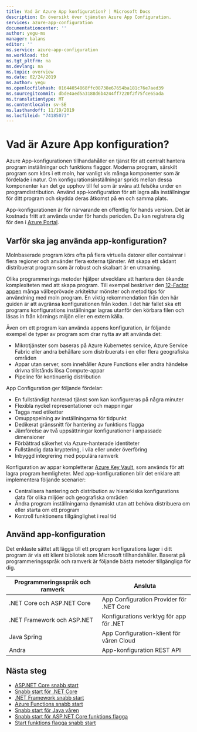 ```yaml
---
title: Vad är Azure App konfiguration? | Microsoft Docs
description: En översikt över tjänsten Azure App Configuration.
services: azure-app-configuration
documentationcenter: ''
author: yegu-ms
manager: balans
editor: ''
ms.service: azure-app-configuration
ms.workload: tbd
ms.tgt_pltfrm: na
ms.devlang: na
ms.topic: overview
ms.date: 02/24/2019
ms.author: yegu
ms.openlocfilehash: 01644054868ffc08738e67654ba181c76e7aed39
ms.sourcegitcommit: dbde4aed5a3188d6b4244ff7220f2f75fce65ada
ms.translationtype: MT
ms.contentlocale: sv-SE
ms.lasthandoff: 11/19/2019
ms.locfileid: "74185073"
---
```

# <a name="what-is-azure-app-configuration"></a>Vad är Azure App konfiguration?

Azure App-konfigurationen tillhandahåller en tjänst för att centralt hantera program inställningar och funktions flaggor. Moderna program, särskilt program som körs i ett moln, har vanligt vis många komponenter som är fördelade i natur. Om konfigurationsinställningar sprids mellan dessa komponenter kan det ge upphov till fel som är svåra att felsöka under en programdistribution. Använd app-konfiguration för att lagra alla inställningar för ditt program och skydda deras åtkomst på en och samma plats.

App-konfigurationen är för närvarande en offentlig för hands version. Det är kostnads fritt att använda under för hands perioden. Du kan registrera dig för den i [Azure Portal](https://portal.azure.com).

## <a name="why-use-app-configuration"></a>Varför ska jag använda app-konfiguration?

Molnbaserade program körs ofta på flera virtuella datorer eller containrar i flera regioner och använder flera externa tjänster. Att skapa ett sådant distribuerat program som är robust och skalbart är en utmaning.

Olika programmerings metoder hjälper utvecklare att hantera den ökande komplexiteten med att skapa program. Till exempel beskriver den [12-Factor appen](https://12factor.net/) många välbeprövade arkitektur mönster och metod tips för användning med moln program. En viktig rekommendation från den här guiden är att avgränsa konfigurationen från koden. I det här fallet ska ett programs konfigurations inställningar lagras utanför den körbara filen och läsas in från körnings miljön eller en extern källa.

Även om ett program kan använda appens konfiguration, är följande exempel de typer av program som drar nytta av att använda det:

* Mikrotjänster som baseras på Azure Kubernetes service, Azure Service Fabric eller andra behållare som distribuerats i en eller flera geografiska områden
* Appar utan server, som innehåller Azure Functions eller andra händelse drivna tillstånds lösa Compute-appar
* Pipeline för kontinuerlig distribution

App Configuration ger följande fördelar:

* En fullständigt hanterad tjänst som kan konfigureras på några minuter
* Flexibla nyckel representationer och mappningar
* Tagga med etiketter
* Omuppspelning av inställningarna för tidpunkt
* Dedikerat gränssnitt för hantering av funktions flagga
* Jämförelse av två uppsättningar konfigurationer i anpassade dimensioner
* Förbättrad säkerhet via Azure-hanterade identiteter
* Fullständig data kryptering, i vila eller under överföring
* Inbyggd integrering med populära ramverk

Konfiguration av appar kompletterar [Azure Key Vault](https://azure.microsoft.com/services/key-vault/), som används för att lagra program hemligheter. Med app-konfigurationen blir det enklare att implementera följande scenarier:

* Centralisera hantering och distribution av hierarkiska konfigurations data för olika miljöer och geografiska områden
* Ändra program inställningarna dynamiskt utan att behöva distribuera om eller starta om ett program
* Kontroll funktionens tillgänglighet i real tid

## <a name="use-app-configuration"></a>Använd app-konfiguration

Det enklaste sättet att lägga till ett program konfigurations lager i ditt program är via ett klient bibliotek som Microsoft tillhandahåller. Baserat på programmeringsspråk och ramverk är följande bästa metoder tillgängliga för dig.

| Programmeringsspråk och ramverk | Ansluta |
|---|---|
| .NET Core och ASP.NET Core | App Configuration Provider för .NET Core |
| .NET Framework och ASP.NET | Konfigurations verktyg för app för .NET |
| Java Spring | App Configuration-klient för våren Cloud |
| Andra | App-konfiguration REST API |

## <a name="next-steps"></a>Nästa steg

* [ASP.NET Core snabb start](./quickstart-aspnet-core-app.md)
* [Snabb start för .NET Core](./quickstart-dotnet-core-app.md)
* [.NET Framework snabb start](./quickstart-dotnet-app.md)
* [Azure Functions snabb start](./quickstart-azure-functions-csharp.md)
* [Snabb start för Java våren](./quickstart-java-spring-app.md)
* [Snabb start för ASP.NET Core funktions flagga](./quickstart-feature-flag-aspnet-core.md)
* [Start funktions flagga snabb start](./quickstart-feature-flag-spring-boot.md)
